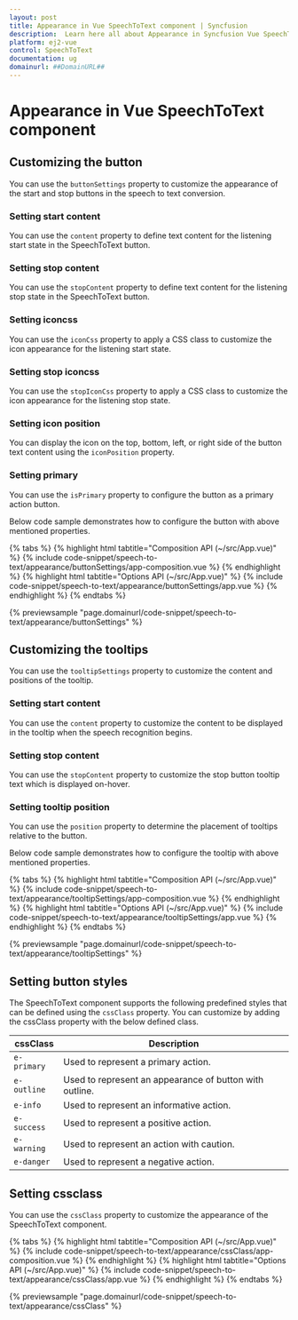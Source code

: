 ```yaml
---
layout: post
title: Appearance in Vue SpeechToText component | Syncfusion
description:  Learn here all about Appearance in Syncfusion Vue SpeechToText component of Syncfusion Essential JS 2 and more.
platform: ej2-vue
control: SpeechToText
documentation: ug
domainurl: ##DomainURL##
---
```


# Appearance in Vue SpeechToText component

## Customizing the button

You can use the `buttonSettings` property to customize the appearance of the start and stop buttons in the speech to text conversion.

### Setting start content  

You can use the `content` property to define text content for the listening start state in the SpeechToText button.

### Setting stop content

You can use the `stopContent` property to define text content for the listening stop state in the SpeechToText button.

### Setting iconcss

You can use the `iconCss` property to apply a CSS class to customize the icon appearance for the listening start state.

### Setting stop iconcss

You can use the `stopIconCss` property to apply a CSS class to customize the icon appearance for the listening stop state.

### Setting icon position

You can display the icon on the top, bottom, left, or right side of the button text content using the `iconPosition` property.

### Setting primary

You can use the `isPrimary` property to configure the button as a primary action button.

Below code sample demonstrates how to configure the button with above mentioned properties.

{% tabs %}
{% highlight html tabtitle="Composition API (~/src/App.vue)" %}
{% include code-snippet/speech-to-text/appearance/buttonSettings/app-composition.vue %}
{% endhighlight %}
{% highlight html tabtitle="Options API (~/src/App.vue)" %}
{% include code-snippet/speech-to-text/appearance/buttonSettings/app.vue %}
{% endhighlight %}
{% endtabs %}

{% previewsample "page.domainurl/code-snippet/speech-to-text/appearance/buttonSettings" %}

## Customizing the tooltips

You can use the `tooltipSettings` property to customize the content and positions of the tooltip.

### Setting start content

You can use the `content` property to customize the content to be displayed in the tooltip when the speech recognition begins.

### Setting stop content

You can use the `stopContent` property to customize the stop button tooltip text which is displayed on-hover.

### Setting tooltip position

You can use the `position` property to determine the placement of tooltips relative to the button.

Below code sample demonstrates how to configure the tooltip with above mentioned properties.

{% tabs %}
{% highlight html tabtitle="Composition API (~/src/App.vue)" %}
{% include code-snippet/speech-to-text/appearance/tooltipSettings/app-composition.vue %}
{% endhighlight %}
{% highlight html tabtitle="Options API (~/src/App.vue)" %}
{% include code-snippet/speech-to-text/appearance/tooltipSettings/app.vue %}
{% endhighlight %}
{% endtabs %}

{% previewsample "page.domainurl/code-snippet/speech-to-text/appearance/tooltipSettings" %}

## Setting button styles

The SpeechToText component supports the following predefined styles that can be defined using the `cssClass` property. You can customize by adding the cssClass property with the below defined class. 

| cssClass | Description | 
| -------- | -------- | 
| `e-primary` | Used to represent a primary action. | 
| `e-outline` |  Used to represent an appearance of button with outline. | 
| `e-info` |  Used to represent an informative action. | 
| `e-success` | Used to represent a positive action. | 
| `e-warning` | Used to represent an action with caution. | 
| `e-danger` | Used to represent a negative action. |

## Setting cssclass

You can use the `cssClass` property to customize the appearance of the SpeechToText component.

{% tabs %}
{% highlight html tabtitle="Composition API (~/src/App.vue)" %}
{% include code-snippet/speech-to-text/appearance/cssClass/app-composition.vue %}
{% endhighlight %}
{% highlight html tabtitle="Options API (~/src/App.vue)" %}
{% include code-snippet/speech-to-text/appearance/cssClass/app.vue %}
{% endhighlight %}
{% endtabs %}

{% previewsample "page.domainurl/code-snippet/speech-to-text/appearance/cssClass" %}
